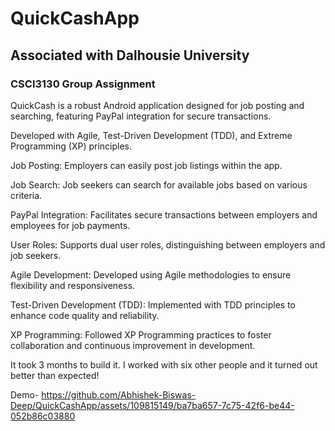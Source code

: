 # QuickCashApp
## Associated with Dalhousie University
### CSCI3130 Group Assignment

QuickCash is a robust Android application designed for job posting and searching, featuring PayPal integration for secure transactions. 

Developed with Agile, Test-Driven Development (TDD), and Extreme Programming (XP) principles.

Job Posting: Employers can easily post job listings within the app.

Job Search: Job seekers can search for available jobs based on various criteria.

PayPal Integration: Facilitates secure transactions between employers and employees for job payments.

User Roles: Supports dual user roles, distinguishing between employers and job seekers.

Agile Development: Developed using Agile methodologies to ensure flexibility and responsiveness.

Test-Driven Development (TDD): Implemented with TDD principles to enhance code quality and reliability.

XP Programming: Followed XP Programming practices to foster collaboration and continuous improvement in development.

It took 3 months to build it. I worked with six other people and it turned out better than expected!

Demo-
https://github.com/Abhishek-Biswas-Deep/QuickCashApp/assets/109815149/ba7ba657-7c75-42f6-be44-052b86c03880

